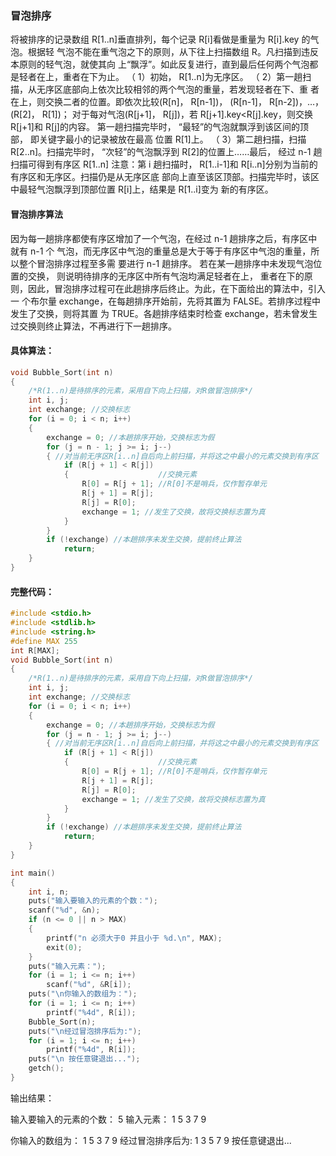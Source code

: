 ### 冒泡排序

将被排序的记录数组 R[1..n]垂直排列，每个记录 R[i]看做是重量为 R[i].key 的气泡。根据轻
气泡不能在重气泡之下的原则，从下往上扫描数组 R。凡扫描到违反本原则的轻气泡，就使其向
上“飘浮”。如此反复进行，直到最后任何两个气泡都是轻者在上，重者在下为止。
（ 1）初始， R[1..n]为无序区。
（ 2）第一趟扫描，从无序区底部向上依次比较相邻的两个气泡的重量，若发现轻者在下、重
者在上，则交换二者的位置。即依次比较(R[n]， R[n-1])， (R[n-1]， R[n-2])，…， (R[2]， R[1])；
对于每对气泡(R[j+1]， R[j])，若 R[j+1].key<R[j].key，则交换 R[j+1]和 R[j]的内容。
第一趟扫描完毕时， “最轻”的气泡就飘浮到该区间的顶部， 即关键字最小的记录被放在最高
位置 R[1]上。
（ 3）第二趟扫描，扫描 R[2..n]。扫描完毕时， “次轻”的气泡飘浮到 R[2]的位置上……最后，
经过 n-1 趟扫描可得到有序区 R[1..n]
注意：第 i 趟扫描时， R[1..i-1]和 R[i..n]分别为当前的有序区和无序区。扫描仍是从无序区底
部向上直至该区顶部。扫描完毕时，该区中最轻气泡飘浮到顶部位置 R[i]上，结果是 R[1..i]变为
新的有序区。  

#### 冒泡排序算法

因为每一趟排序都使有序区增加了一个气泡，在经过 n-1 趟排序之后，有序区中就有 n-1 个
气泡，而无序区中气泡的重量总是大于等于有序区中气泡的重量，所以整个冒泡排序过程至多需
要进行 n-1 趟排序。
若在某一趟排序中未发现气泡位置的交换， 则说明待排序的无序区中所有气泡均满足轻者在上，
重者在下的原则，因此，冒泡排序过程可在此趟排序后终止。为此，在下面给出的算法中，引入一
个布尔量 exchange，在每趟排序开始前，先将其置为 FALSE。若排序过程中发生了交换，则将其置
为 TRUE。各趟排序结束时检查 exchange，若未曾发生过交换则终止算法，不再进行下一趟排序。  

#### 具体算法：

```c
void Bubble_Sort(int n)
{
    /*R(1..n)是待排序的元素，采用自下向上扫描，对R做冒泡排序*/
    int i, j;
    int exchange; //交换标志
    for (i = 0; i < n; i++)
    {
        exchange = 0; //本趟排序开始，交换标志为假
        for (j = n - 1; j >= i; j--)
        { //对当前无序区R[i..n]自后向上前扫描，并将这之中最小的元素交换到有序区
            if (R[j + 1] < R[j])
            {                    //交换元素
                R[0] = R[j + 1]; //R[0]不是哨兵，仅作暂存单元
                R[j + 1] = R[j];
                R[j] = R[0];
                exchange = 1; //发生了交换，故将交换标志置为真
            }
        }
        if (!exchange) //本趟排序未发生交换，提前终止算法
            return;
    }
}
```

#### 完整代码：

```c
#include <stdio.h>
#include <stdlib.h>
#include <string.h>
#define MAX 255
int R[MAX];
void Bubble_Sort(int n)
{
    /*R(1..n)是待排序的元素，采用自下向上扫描，对R做冒泡排序*/
    int i, j;
    int exchange; //交换标志
    for (i = 0; i < n; i++)
    {
        exchange = 0; //本趟排序开始，交换标志为假
        for (j = n - 1; j >= i; j--)
        { //对当前无序区R[i..n]自后向上前扫描，并将这之中最小的元素交换到有序区
            if (R[j + 1] < R[j])
            {                    //交换元素
                R[0] = R[j + 1]; //R[0]不是哨兵，仅作暂存单元
                R[j + 1] = R[j];
                R[j] = R[0];
                exchange = 1; //发生了交换，故将交换标志置为真
            }
        }
        if (!exchange) //本趟排序未发生交换，提前终止算法
            return;
    }
}

int main()
{
    int i, n;
    puts("输入要输入的元素的个数：");
    scanf("%d", &n);
    if (n <= 0 || n > MAX)
    {
        printf("n 必须大于0 并且小于 %d.\n", MAX);
        exit(0);
    }
    puts("输入元素：");
    for (i = 1; i <= n; i++)
        scanf("%d", &R[i]);
    puts("\n你输入的数组为：");
    for (i = 1; i <= n; i++)
        printf("%4d", R[i]);
    Bubble_Sort(n);
    puts("\n经过冒泡排序后为:");
    for (i = 1; i <= n; i++)
        printf("%4d", R[i]);
    puts("\n 按任意键退出...");
    getch();
}
```

输出结果：

输入要输入的元素的个数：
5
输入元素：
1 5 3 7 9

你输入的数组为：
   1   5   3   7   9
经过冒泡排序后为:
   1   3   5   7   9
 按任意键退出...
